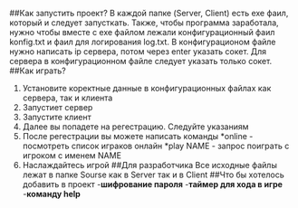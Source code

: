 ##Как запустить проект?
В каждой папке (Server, Client) есть exe фаил, который и следует запусткать.
Также, чтобы программа заработала, нужно чтобы вместе с exe файлом лежали конфигурационный фаил konfig.txt и фаил для логирования log.txt.
В конфигурационом файле нужно написать ip сервера, потом через enter указать сокет.
Для сервера в конфигурационном файле следует указать только сокет.
##Как играть?
1. Установите коректные данные в конфигурационных файлах как сервера, так и клиента
2. Запустиет сервер
3. Запустите клиент
4. Далее вы попадете на регестрацию. Следуйте указаниям
5. После регестрации вы можете написать команды 
*online - посмотреть список играков онлайн
*play NAME - запрос поиграть с игроком с именем NAME
6. Наслаждайтесь игрой 
##Для разработчика 
Все исходные файлы лежат в папке Sourse как в Server так и в Client 
##Что бы хотелось добавить в проект
-**шифрование пароля**
-**таймер для хода в игре**
-**команду help**
